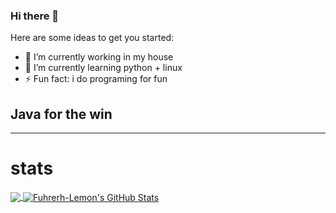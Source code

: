 ### Hi there 👋


Here are some ideas to get you started:

- 🔭 I’m currently working in my house
- 🌱 I’m currently learning python + linux
- ⚡ Fun fact: i do programing for fun
## Java for the win

_______________________________________________________________________
# stats

<a href="https://github.com/HewelFo/HewelFo">
  <img align="center" src="https://github-readme-stats.vercel.app/api/top-langs/?username=HewelFo&hide=java,html&title_color=000000&text_color=000000" />
</a>

<a href="https://github.com/HewelFo/HewelFo">
  <img align="center" src="https://github-readme-stats.vercel.app/api?username=HewelFo&show_icons=true&line_height=27&count_private=true&title_color=000000&text_color=000000&icon_color=FAC051" alt="Fuhrerh-Lemon's GitHub Stats" />
</a>
